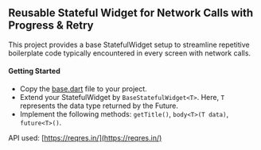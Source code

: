 ## Reusable Stateful Widget for Network Calls with Progress & Retry

This project provides a base StatefulWidget setup to streamline repetitive boilerplate code
typically encountered in every screen with network calls.

#### Getting Started

- Copy
  the [base.dart](https://github.com/sharmadhiraj/flutter_network_call_base/blob/master/lib/base.dart)
  file to your project.
- Extend your StatefulWidget by `BaseStatefulWidget<T>`. Here, `T` represents the data type returned
  by the Future.
- Implement the following methods: `getTitle()`, `body<T>(T data)`, `future<T>()`.

API used: [https://reqres.in/](https://reqres.in/)
